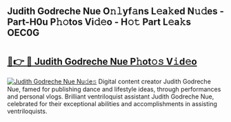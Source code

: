 ## Judith Godreche Nue O𝚗𝚕yf𝚊ns L𝚎a𝚔ed N𝚞𝚍es - Part-H0u P𝚑𝚘tos Vi𝚍𝚎o - H𝚘𝚝 Part L𝚎a𝚔s OEC0G

# <h2><a href="http://kf2397.oniu.top/?m=Judith+Godreche+Nue">🔗👉 🔴 Judith Godreche Nue P𝚑ot𝚘𝚜 V𝚒d𝚎o</a></h2>

[![Judith Godreche Nue Nu𝚍e𝚜](https://i.imgur.com/0qMVB7G.gif)](http://kf2397.oniu.top/?m=Judith+Godreche+Nue)
Digital content creator Judith Godreche Nue, famed for publishing dance and lifestyle ideas, through performances and personal vlogs. Brilliant ventriloquist assistant Judith Godreche Nue, celebrated for their exceptional abilities and accomplishments in assisting ventriloquists.  
